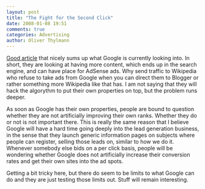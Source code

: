 ```yaml
---
layout: post
title: "The Fight for the Second Click"
date: 2008-01-08 19:51
comments: true
categories: Advertising
author: Oliver Thylmann
---
```










[Good article](http://publications.mediapost.com/index.cfm?fuseaction=Articles.showArticleHomePage&amp;art_aid=73436) that nicely sums up what Google is currently looking into. In short, they are looking at having more content, which ends up in the search engine, and can have place for AdSense ads. Why send traffic to Wikipedia who refuse to take ads from Google when you can direct them to Blogger or rather something more Wikipedia like that has. I am not saying that they will hack the algorythm to put their own properties on top, but the problem runs deeper.

As soon as Google has their own properties, people are bound to question whether they are not artificially improving their own ranks. Whether they do or not is not important there. This is really the same reason that I believe Google will have a hard time going deeply into the lead generation business, in the sense that they launch generic information pages on subjects where people can register, selling those leads on, similar to how we do it. Whenever somebody else bids on a per click basis, people will be wondering whether Google does not artificially increase their conversion rates and get their own sites into the ad spots.

Getting a bit tricky here, but there do seem to be limits to what Google can do and they are just testing those limits out. Stuff will remain interesting.



